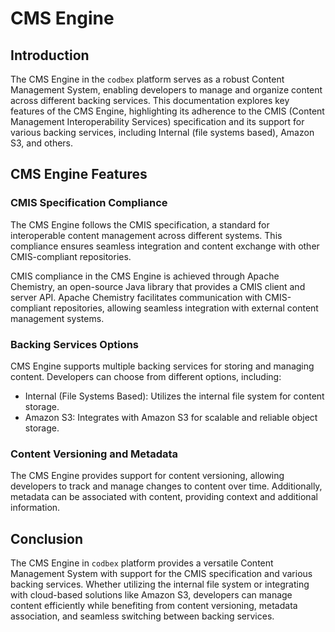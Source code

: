 # CMS Engine

## Introduction

The CMS Engine in the `codbex` platform serves as a robust Content Management System, enabling developers to manage and organize content across different backing services. This documentation explores key features of the CMS Engine, highlighting its adherence to the CMIS (Content Management Interoperability Services) specification and its support for various backing services, including Internal (file systems based), Amazon S3, and others.

## CMS Engine Features

### CMIS Specification Compliance

The CMS Engine follows the CMIS specification, a standard for interoperable content management across different systems. This compliance ensures seamless integration and content exchange with other CMIS-compliant repositories.

CMIS compliance in the CMS Engine is achieved through Apache Chemistry, an open-source Java library that provides a CMIS client and server API. Apache Chemistry facilitates communication with CMIS-compliant repositories, allowing seamless integration with external content management systems.

### Backing Services Options

CMS Engine supports multiple backing services for storing and managing content. Developers can choose from different options, including:

* Internal (File Systems Based): Utilizes the internal file system for content storage.
* Amazon S3: Integrates with Amazon S3 for scalable and reliable object storage.

### Content Versioning and Metadata

The CMS Engine provides support for content versioning, allowing developers to track and manage changes to content over time. Additionally, metadata can be associated with content, providing context and additional information.

## Conclusion

The CMS Engine in `codbex` platform provides a versatile Content Management System with support for the CMIS specification and various backing services. Whether utilizing the internal file system or integrating with cloud-based solutions like Amazon S3, developers can manage content efficiently while benefiting from content versioning, metadata association, and seamless switching between backing services.


